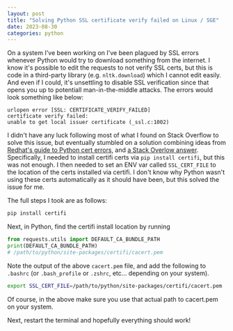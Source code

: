 ```yaml
---
layout: post
title: "Solving Python SSL certificate verify failed on Linux / SGE"
date: 2023-08-30
categories: python
---
```


On a system I've been working on I've been plagued by SSL errors whenever Python would try to download something from the internet. I know it's possible to edit the requests to not verify SSL certs, but this is code in a third-party library (e.g. `nltk.download`) which I cannot edit easily. And even if I could, it's unsettling to disable SSL verification since that opens you up to potentiall man-in-the-middle attacks. The errors would look something like below:

```
urlopen error [SSL: CERTIFICATE_VERIFY_FAILED]
certificate verify failed:
unable to get local issuer certificate (_ssl.c:1002)
```

I didn't have any luck following most of what I found on Stack Overflow to solve this issue, but eventually stumbled on a solution combining ideas from [Redhat's guide to Python cert errors](https://access.redhat.com/articles/2039753), and [a Stack Overlow answer](https://stackoverflow.com/a/31915123/245362). Specifically, I needed to install certifi certs via `pip install certifi`, but this was not enough. I then needed to set an ENV var called `SSL_CERT_FILE` to the location of the certs installed via certifi. I don't know why Python wasn't using these certs automatically as it should have been, but this solved the issue for me.

The full steps I took are as follows:

```bash
pip install certifi
```

Next, in Python, find the certifi install location by running

```python
from requests.utils import DEFAULT_CA_BUNDLE_PATH
print(DEFAULT_CA_BUNDLE_PATH)
# /path/to/python/site-packages/certifi/cacert.pem
```

Note the output of the above `cacert.pem` file, and add the following to `.bashrc` (or `.bash_profile` or `.zshrc`, etc... depending on your system).

```bash
export SSL_CERT_FILE=/path/to/python/site-packages/certifi/cacert.pem
```

Of course, in the above make sure you use that actual path to cacert.pem on your system.

Next, restart the terminal and hopefully everything should work!
